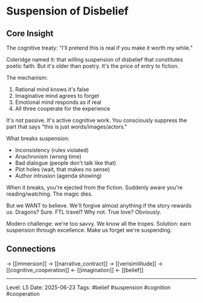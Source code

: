# Suspension of Disbelief

## Core Insight
The cognitive treaty: "I'll pretend this is real if you make it worth my while."

Coleridge named it: that willing suspension of disbelief that constitutes poetic faith. But it's older than poetry. It's the price of entry to fiction.

The mechanism:
1. Rational mind knows it's false
2. Imaginative mind agrees to forget
3. Emotional mind responds as if real
4. All three cooperate for the experience

It's not passive. It's active cognitive work. You consciously suppress the part that says "this is just words/images/actors."

What breaks suspension:
- Inconsistency (rules violated)
- Anachronism (wrong time)
- Bad dialogue (people don't talk like that)
- Plot holes (wait, that makes no sense)
- Author intrusion (agenda showing)

When it breaks, you're ejected from the fiction. Suddenly aware you're reading/watching. The magic dies.

But we WANT to believe. We'll forgive almost anything if the story rewards us. Dragons? Sure. FTL travel? Why not. True love? Obviously.

Modern challenge: we're too savvy. We know all the tropes. Solution: earn suspension through excellence. Make us forget we're suspending.

## Connections
→ [[immersion]]
→ [[narrative_contract]]
→ [[verisimilitude]]
→ [[cognitive_cooperation]]
← [[imagination]]
← [[belief]]

---
Level: L5
Date: 2025-06-23
Tags: #belief #suspension #cognition #cooperation